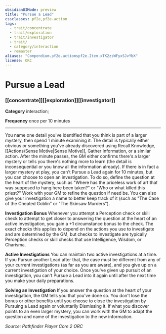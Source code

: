 ```yaml
---
obsidianUIMode: preview
title: "Pursue a Lead"
cssclasses: pf2e,pf2e-action
tags:
  - trait/concentrate
  - trait/exploration
  - trait/investigator
  - trait/
  - category/interaction
  - remaster
aliases: "Compendium.pf2e.actionspf2e.Item.xTK2zsWFyxSJvYbX"
license: ORC
---
```

# Pursue a Lead

### [[concentrate]][[exploration]][[investigator]]

**Category** interaction; 




**Frequency** once per 10 minutes

* * *

You name one detail you've identified that you think is part of a larger mystery, then spend 1 minute examining it. The detail is typically either obvious or something you've already discovered using Recall Knowledge, [[Actions/Sense Motive|Sense Motive]], Gather Information, or a similar action. After the minute passes, the GM either confirms there's a larger mystery or tells you there's nothing more to learn (the detail is inconsequential or you know all the information already). If there is in fact a larger mystery at play, you can't Pursue a Lead again for 10 minutes, but you can choose to open an investigation. To do so, define the question at the heart of the mystery, such as "Where has the priceless work of art that was supposed to hang here been taken?" or "Who or what killed this priest?" Work with your GM to refine the question if need be. You can also give your investigation a name to better keep track of it (such as "The Case of the Cheated Goblin" or "The Skinsaw Murders").

**Investigation Bonus** Whenever you attempt a Perception check or skill check to attempt to get closer to answering the question at the heart of an active investigation, you gain a +1 circumstance bonus to the check. The exact checks this applies to depend on the actions you use to investigate and are determined by the GM, but checks to investigate are typically Perception checks or skill checks that use Intelligence, Wisdom, or Charisma.

**Active Investigations** You can maintain two active investigations at a time. If you Pursue another Lead after that, the case must be different from any of your current investigations (as far as you are aware), and you give up on a current investigation of your choice. Once you've given up pursuit of an investigation, you can't Pursue a Lead into it again until after the next time you make your daily preparations.

**Solving an Investigation** If you answer the question at the heart of your investigation, the GM tells you that you've done so. You don't lose the bonus or other benefits until you choose to close the investigation by Pursuing a Lead again or voluntarily Dismissing it. If what you discover points to an even larger mystery, you can work with the GM to adapt the question and name of the investigation to the new information.

*Source: Pathfinder Player Core 2*
*ORC*